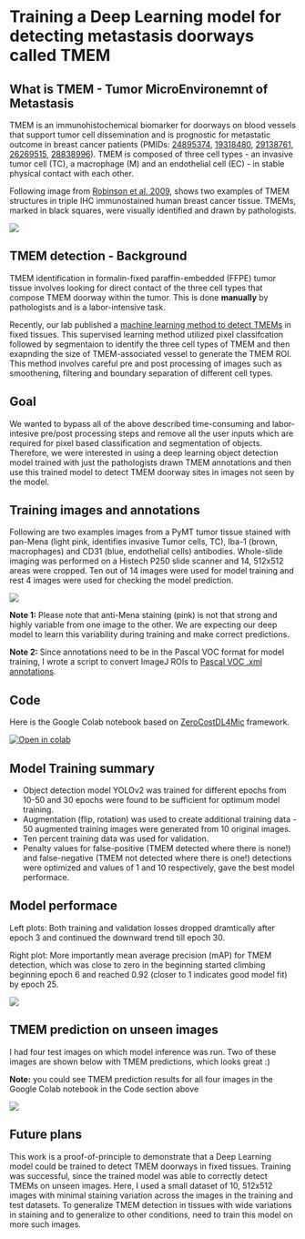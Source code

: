 # Training a Deep Learning model for detecting metastasis doorways called TMEM
## What is TMEM - Tumor MicroEnvironemnt of Metastasis  
TMEM is an immunohistochemical biomarker for doorways on blood vessels that support tumor cell dissemination and is prognostic for metastatic outcome in breast cancer patients (PMIDs: [24895374](https://pubmed.ncbi.nlm.nih.gov/24895374/), [19318480](https://pubmed.ncbi.nlm.nih.gov/19318480/), [29138761](https://pubmed.ncbi.nlm.nih.gov/29138761/), [26269515](https://pubmed.ncbi.nlm.nih.gov/26269515/), [28838996](https://pubmed.ncbi.nlm.nih.gov/28838996/)). TMEM is composed of three cell types - an invasive tumor cell (TC), a macrophage (M) and an endothelial cell (EC) - in stable physical contact with each other.

Following image from [Robinson et al. 2009](https://pubmed.ncbi.nlm.nih.gov/19318480/), shows two examples of TMEM structures in triple IHC immunostained human breast cancer tissue. TMEMs, marked in black squares, were visually identified and drawn by pathologists.

![](https://github.com/ved-sharma/ZeroCostDL4Mic_Detecting_Metastasis_Doorways_in_Cancer/blob/24be5d5067de8a3f3ffc010c1b43f20d1a8b6efc/Files/TMEM_examples_github_v6.png)



## TMEM detection - Background
TMEM identification in formalin-fixed paraffin-embedded (FFPE) tumor tissue involves looking for direct contact of the three cell types that compose TMEM doorway within the tumor. This is done **manually** by pathologists and is a labor-intensive task.

Recently, our lab published a [machine learning method to detect TMEMs](https://pubmed.ncbi.nlm.nih.gov/32244564/) in fixed tissues. This supervised learning method utilized pixel classifcation followed by segmentaion to identify the three cell types of TMEM and then exapnding the size of TMEM-associated vessel to generate the TMEM ROI. This method involves careful pre and post processing of images such as smoothening, filtering and boundary separation of different cell types.

## Goal
We wanted to bypass all of the above described time-consuming and labor-intesive pre/post processing steps and remove all the user inputs which are required for pixel based classification and segmentation of objects. Therefore, we were interested in using a deep learning object detection model trained with just the pathologists drawn TMEM annotations and then use this trained model to detect TMEM doorway sites in images not seen by the model.

<!--
in FFPE tissues triple stained with anti-Mena (ligh pink, cancer cell marker), anti-Iba1 (brown, marrophage marker) and anti-CD31 (blue, endothelial cell marker)

Bayesian classification was used to detect and quantify TMEMs. This method requires training based on pixel classes and careful pre and post processing to classify each pixel belonging to either TC, Mac or EC classes. We were interested in trying a Deep Learning model to detect TMEMs in fixed tissues. The advantage of such methods is minimal to no pre/post processing of images and no user input on setting theshold for detecting the TMEM. Unlike Bayseian classifier (ref), we are not trying to identify individual 

Fixed PyMT tumor tissues were stained with pan-Mena (light pink, Tumor cells), Iba-1 (brown, macrophages) and CD31 (blue, endothelial cells) antibodies and whole-slide images were acquired on HISTECH P250 scanner. Following are examples of some 512x512 fields with TMEM identified and manually drawn by a pathologist in red bounding boxes. 
-->
## Training images and annotations
Following are two examples images from a PyMT tumor tissue stained with pan-Mena (light pink, identifies invasive Tumor cells, TC), Iba-1 (brown, macrophages) and CD31 (blue, endothelial cells) antibodies. Whole-slide imaging was performed on a Histech P250 slide scanner and 14, 512x512 areas were cropped. Ten out of 14 images were used for model training and rest 4 images were used for checking the model prediction.  

![](https://github.com/ved-sharma/Detecting_Metastasis_Doorways_in_Breast_Cancer_with_ZeroCostDL4Mic/blob/17d116a038972642d334a89ae01307a8aa772ac0/Files/train_2_images.jpg)

**Note 1:** Please note that anti-Mena staining (pink) is not that strong and highly variable from one image to the other. We are expecting our deep model to learn this variability during training and make correct predictions.

**Note 2:** Since annotations need to be in the Pascal VOC format for model training, I wrote a script to convert ImageJ ROIs to [Pascal VOC .xml annotations](https://github.com/ved-sharma/PASCAL_VOC_xml_generator_ImageJ_Fiji).

## Code
Here is the Google Colab notebook based on [ZeroCostDL4Mic](https://github.com/HenriquesLab/DeepLearning_Collab/wiki) framework.  

[![Open in colab](https://colab.research.google.com/assets/colab-badge.svg)](https://colab.research.google.com/github/ved-sharma/Detecting_Metastasis_Doorways_in_Breast_Cancer_with_ZeroCostDL4Mic/blob/74f9499b89b6e1998f452f379cbf3b7c7ef3db97/TMEM_detection_YOLOv2_ZeroCostDL4Mic.ipynb)

## Model Training summary
- Object detection model YOLOv2 was trained for different epochs from 10-50 and 30 epochs were found to be sufficient for optimum model training.
- Augmentation (flip, rotation) was used to create additional training data - 50 augmented training images were generated from 10 original images. 
- Ten percent training data was used for validation. 
- Penalty values for false-positive (TMEM detected where there is none!) and false-negative (TMEM not detected where there is one!) detections were optimized and values of 1 and 10 respectively, gave the best model performace.

## Model performace
Left plots: Both training and validation losses dropped dramtically after epoch 3 and continued the downward trend till epoch 30.   

Right plot: More importantly mean average precision (mAP) for TMEM detection, which was close to zero in the beginning started climbing beginning epoch 6 and reached 0.92 (closer to 1 indicates good model fit) by epoch 25.

![](https://github.com/ved-sharma/Detecting_Metastasis_Doorways_in_Breast_Cancer_with_ZeroCostDL4Mic/blob/51506ba78aa9151191b700fef43ce0d6819026d2/Files/training_val_loss_mAP_vs_epoch.png)

## TMEM prediction on unseen images
I had four test images on which model inference was run. Two of these images are shown below with TMEM predictions, which looks great :)  

**Note:** you could see TMEM prediction results for all four images in the Google Colab notebook in the Code section above

![](https://github.com/ved-sharma/Detecting_Metastasis_Doorways_in_Breast_Cancer_with_ZeroCostDL4Mic/blob/f264972a45695c16e21942d31f7e0943d9923e85/Files/input_predicted_images_v2.jpg)
## Future plans
This work is a proof-of-principle to demonstrate that a Deep Learning model could be trained to detect TMEM doorways in fixed tissues. Training was successful, since the trained model was able to correctly detect TMEMs on unseen images. Here, I used a small dataset of 10, 512x512 images with minimal staining variation across the images in the training and test datasets. To generalize TMEM detection in tissues with wide variations in staining and to generalize to other conditions, need to train this model on more such images.

